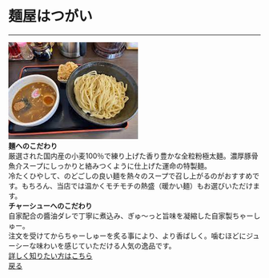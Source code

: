 # 麺屋はつがい
---
![ラーメン](麵屋はつがい.jpg)  
**麺へのこだわり**  
厳選された国内産の小麦100％で練り上げた香り豊かな全粒粉極太麺。濃厚豚骨魚介スープにしっかりと絡みつくように仕上げた運命の特製麺。  
冷たくひやして、のどごしの良い麺を熱々のスープで召し上がるのがおすすめです。もちろん、当店では温かくモチモチの熱盛（暖かい麺）もお選びいただけます。  
**チャーシューへのこだわり**  
自家配合の醬油ダレで丁寧に煮込み、ぎゅ～っと旨味を凝縮した自家製ちゃーしゅー。  
注文を受けてからちゃーしゅーを炙る事により、より香ばしく。噛むほどにジューシーな味わいを感じていただける人気の逸品です。  
[詳しく知りたい方はこちら](https://www.menya-hatugai.com/)  
[戻る](index.md)